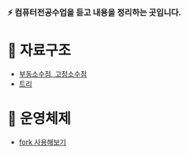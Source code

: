 <h3> ⚡️ 컴퓨터전공수업을 듣고 내용을 정리하는 곳입니다.

# 🐙 자료구조
- [부동소수점, 고정소수점](https://leeward-crabapple-4c7.notion.site/de65531c50cb49b4b3bcf92599851ff4)
- [트리](https://leeward-crabapple-4c7.notion.site/Tree-70474277e1bd4634bba2ae0c027a8b9c)

# 🐼 운영체제

- [fork 사용해보기](https://leeward-crabapple-4c7.notion.site/fork-b878cff55cfe44b786665061fd88ed75)
